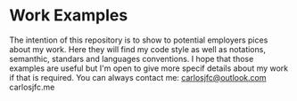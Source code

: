 Work Examples
============

The intention of this repository is to show to potential employers pices about my work. Here they will find my code style as well as notations, semanthic, standars and languages conventions. I hope that those examples are useful but I'm open to give more specif details about my work if that is required. You can always contact me:
carlosjfc@outlook.com
carlosjfc.me
